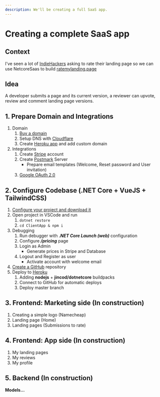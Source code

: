 ```yaml
---
description: We'll be creating a full SaaS app.
---
```


# Creating a complete SaaS app

## Context

I've seen a lot of [IndieHackers](https://indiehackers.com) asking to rate their landing page so we can use NetcoreSaas to build [ratemylanding.page](http://ratemylandingpage.com)

## Idea

A developer submits a page and its current version, a reviewer can upvote, review and comment landing page versions.

## **1. Prepare Domain and Integrations**

1. Domain
   1. [Buy a domain](http://www.namecheap.com)
   2. Setup DNS with [Cloudflare](http://dash.cloudflare.com)
   3. Create [Heroku app](https://dashboard.heroku.com/new-app) and add custom domain
2. Integrations
   1. Create [Stripe](https://dashboard.stripe.com/) account
   2. Create [Postmark](https://account.postmarkapp.com/) Server
      * Prepare email templates \(Welcome, Reset password and User invitation\)
   3. [Google OAuth 2.0](https://console.developers.google.com/)

## **2. Configure Codebase** \(.NET Core + VueJS + TailwindCSS\)

1. [Configure your project and download it](https://netcoresaas.com/generator)
2. Open project in VSCode and run
   1. `dotnet restore`
   2. `cd ClientApp & npm i`
3. Debugging
   1. Run debugger with _**.NET Core Launch \(web\)**_ configuration
   2. Configure _**/pricing**_ page
   3. Login as Admin
      * Generate prices in Stripe and Database
   4. Logout and Register as user
      * Activate account with welcome email
4. [Create a GitHub](https://github.com/new) repository
5. Deploy to [Heroku](https://dashboard.heroku.com)
   1. Adding **nodejs** + **jincod/dotnetcore** buildpacks
   2. Connect to GitHub for automatic deploys
   3. Deploy master branch

## **3. Frontend: Marketing side \(In construction\)**

1. Creating a simple logo \(Namecheap\)
2. Landing page \(Home\)
3. Landing pages \(Submissions to rate\)

## **4. Frontend: App side \(In construction\)**

1. My landing pages
2. My reviews
3. My profile

## **5. Backend \(In construction\)**

**Models...**

## 

## 

